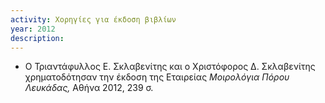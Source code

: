 ```yaml
---
activity: Χορηγίες για έκδοση βιβλίων
year: 2012
description: 
---
```


- Ο Τριαντάφυλλος Ε. Σκλαβενίτης και ο Χριστόφορος Δ. Σκλαβενίτης χρηματοδότησαν την έκδοση της Εταιρείας *Μοιρολόγια Πόρου Λευκάδας,* Αθήνα 2012, 239 σ.

